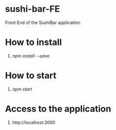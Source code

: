 # sushi-bar-FE
Front End of the SushiBar application

# How to install

1. *npm install --save*


# How to start
1. *npm start*


# Access to the application
1. http://localhost:3000
